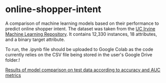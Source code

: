 # online-shopper-intent
A comparison of machine learning models based on their performance to predict online shopper intent. The dataset was taken from the [UC Irvine Machine Learning Repository](https://archive.ics.uci.edu/ml/datasets/Online+Shoppers+Purchasing+Intention+Dataset). It contains 12,330 instances, 18 attributes, and a binary target attribute.

To run, the .ipynb file should be uploaded to Google Colab as the code currently relies on the CSV file being stored in the user's Google Drive folder.!

[Results of model comparison on test data according to accuracy and AUC metrics](https://raw.githubusercontent.com/kojiro-soooo/online-shopper-intent/master/images/Results.png)
